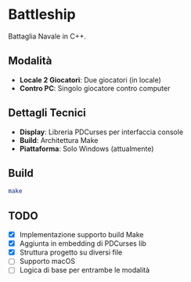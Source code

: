 # Battleship

Battaglia Navale in C++.

## Modalità

- **Locale 2 Giocatori**: Due giocatori (in locale)
- **Contro PC**: Singolo giocatore contro computer

## Dettagli Tecnici

- **Display**: Libreria PDCurses per interfaccia console
- **Build**: Architettura Make
- **Piattaforma**: Solo Windows (attualmente)

## Build

```bash
make
```

## TODO

- [x] Implementazione supporto build Make
- [x] Aggiunta in embedding di PDCurses lib
- [x] Struttura progetto su diversi file
- [ ] Supporto macOS
- [ ] Logica di base per entrambe le modalità